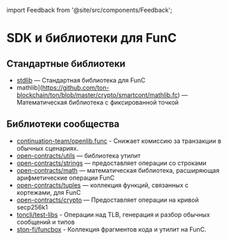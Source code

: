 import Feedback from '@site/src/components/Feedback';

# SDK и библиотеки для FunC

## Стандартные библиотеки

- [stdlib](https://github.com/ton-blockchain/ton/blob/master/crypto/smartcont/stdlib.fc) — Стандартная библиотека для FunC
- mathlib](https://github.com/ton-blockchain/ton/blob/master/crypto/smartcont/mathlib.fc) — Математическая библиотека с фиксированной точкой

## Библиотеки сообщества

- [continuation-team/openlib.func](https://github.com/continuation-team/openlib.func) - Снижает комиссию за транзакции в обычных сценариях.
- [open-contracts/utils](https://github.com/TonoxDeFi/open-contracts/tree/main/contracts/utils) — библиотека утилит
- [open-contracts/strings](https://github.com/TonoxDeFi/open-contracts/tree/main/contracts/strings) — предоставляет операции со строками
- [open-contracts/math](https://github.com/TonoxDeFi/open-contracts/tree/main/contracts/math) — математическая библиотека, расширяющая арифметические операции FunC
- [open-contracts/tuples](https://github.com/TonoxDeFi/open-contracts/tree/main/contracts/tuples) — коллекция функций, связанных с кортежами, для FunC
- [open-contracts/crypto](https://github.com/TonoxDeFi/open-contracts/tree/main/contracts/crypto) — Предоставляет операции на кривой secp256k1
- [toncli/test-libs](https://github.com/disintar/toncli/tree/master/src/toncli/lib/test-libs) - Операции над TLB, генерация и разбор обычных сообщений и типов
- [ston-fi/funcbox](https://github.com/ston-fi/funcbox) - Коллекция фрагментов кода и утилит на FunC.

<Feedback />

